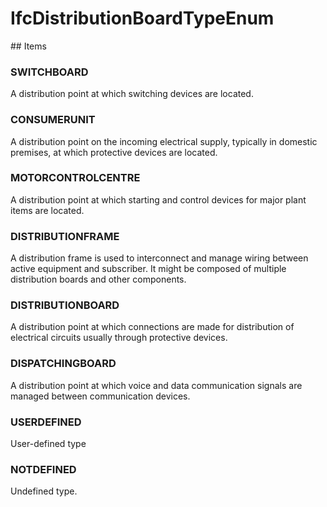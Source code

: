 # IfcDistributionBoardTypeEnum

<!-- end of definition -->## Items

### SWITCHBOARD
A distribution point at which switching devices are located.

### CONSUMERUNIT
A distribution point on the incoming electrical supply, typically in domestic premises, at which protective devices are located.

### MOTORCONTROLCENTRE
A distribution point at which starting and control devices for major plant items are located.

### DISTRIBUTIONFRAME
A distribution frame is used to interconnect and manage wiring between active equipment and subscriber. It might be composed of multiple distribution boards and other components.

### DISTRIBUTIONBOARD
A distribution point at which connections are made for distribution of electrical circuits usually through protective devices.

### DISPATCHINGBOARD
A distribution point at which voice and data communication signals are managed between communication devices.

### USERDEFINED
User-defined type

### NOTDEFINED
Undefined type.
